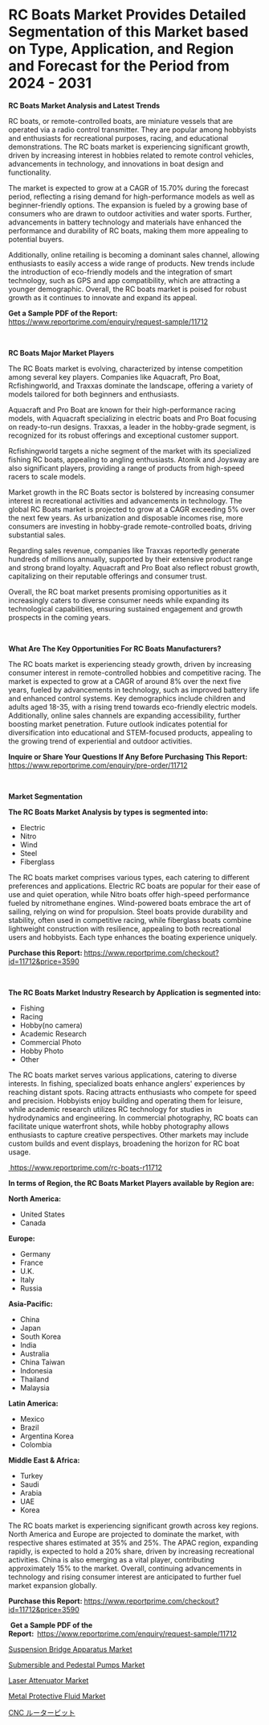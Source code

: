 <p><h1>RC Boats Market Provides Detailed Segmentation of this Market based on Type, Application, and Region and Forecast for the Period from 2024 - 2031</h1></p><p><strong>RC Boats Market Analysis and Latest Trends</strong></p>
<p><p>RC boats, or remote-controlled boats, are miniature vessels that are operated via a radio control transmitter. They are popular among hobbyists and enthusiasts for recreational purposes, racing, and educational demonstrations. The RC boats market is experiencing significant growth, driven by increasing interest in hobbies related to remote control vehicles, advancements in technology, and innovations in boat design and functionality.</p><p>The market is expected to grow at a CAGR of 15.70% during the forecast period, reflecting a rising demand for high-performance models as well as beginner-friendly options. The expansion is fueled by a growing base of consumers who are drawn to outdoor activities and water sports. Further, advancements in battery technology and materials have enhanced the performance and durability of RC boats, making them more appealing to potential buyers.</p><p>Additionally, online retailing is becoming a dominant sales channel, allowing enthusiasts to easily access a wide range of products. New trends include the introduction of eco-friendly models and the integration of smart technology, such as GPS and app compatibility, which are attracting a younger demographic. Overall, the RC boats market is poised for robust growth as it continues to innovate and expand its appeal.</p></p>
<p><strong>Get a Sample PDF of the Report:&nbsp;</strong> <a href="https://www.reportprime.com/enquiry/request-sample/11712">https://www.reportprime.com/enquiry/request-sample/11712</a></p>
<p>&nbsp;</p>
<p><strong>RC Boats Major Market Players</strong></p>
<p><p>The RC Boats market is evolving, characterized by intense competition among several key players. Companies like Aquacraft, Pro Boat, Rcfishingworld, and Traxxas dominate the landscape, offering a variety of models tailored for both beginners and enthusiasts. </p><p>Aquacraft and Pro Boat are known for their high-performance racing models, with Aquacraft specializing in electric boats and Pro Boat focusing on ready-to-run designs. Traxxas, a leader in the hobby-grade segment, is recognized for its robust offerings and exceptional customer support. </p><p>Rcfishingworld targets a niche segment of the market with its specialized fishing RC boats, appealing to angling enthusiasts. Atomik and Joysway are also significant players, providing a range of products from high-speed racers to scale models.</p><p>Market growth in the RC Boats sector is bolstered by increasing consumer interest in recreational activities and advancements in technology. The global RC Boats market is projected to grow at a CAGR exceeding 5% over the next few years. As urbanization and disposable incomes rise, more consumers are investing in hobby-grade remote-controlled boats, driving substantial sales.</p><p>Regarding sales revenue, companies like Traxxas reportedly generate hundreds of millions annually, supported by their extensive product range and strong brand loyalty. Aquacraft and Pro Boat also reflect robust growth, capitalizing on their reputable offerings and consumer trust. </p><p>Overall, the RC boat market presents promising opportunities as it increasingly caters to diverse consumer needs while expanding its technological capabilities, ensuring sustained engagement and growth prospects in the coming years.</p></p>
<p>&nbsp;</p>
<p><strong>What Are The Key Opportunities For RC Boats Manufacturers?</strong></p>
<p><p>The RC boats market is experiencing steady growth, driven by increasing consumer interest in remote-controlled hobbies and competitive racing. The market is expected to grow at a CAGR of around 8% over the next five years, fueled by advancements in technology, such as improved battery life and enhanced control systems. Key demographics include children and adults aged 18-35, with a rising trend towards eco-friendly electric models. Additionally, online sales channels are expanding accessibility, further boosting market penetration. Future outlook indicates potential for diversification into educational and STEM-focused products, appealing to the growing trend of experiential and outdoor activities.</p></p>
<p><strong>Inquire or Share Your Questions If Any Before Purchasing This Report:</strong> <a href="https://www.reportprime.com/enquiry/pre-order/11712">https://www.reportprime.com/enquiry/pre-order/11712</a></p>
<p>&nbsp;</p>
<p><strong>Market Segmentation</strong></p>
<p><strong>The RC Boats Market Analysis by types is segmented into:</strong></p>
<p><ul><li>Electric</li><li>Nitro</li><li>Wind</li><li>Steel</li><li>Fiberglass</li></ul></p>
<p><p>The RC boats market comprises various types, each catering to different preferences and applications. Electric RC boats are popular for their ease of use and quiet operation, while Nitro boats offer high-speed performance fueled by nitromethane engines. Wind-powered boats embrace the art of sailing, relying on wind for propulsion. Steel boats provide durability and stability, often used in competitive racing, while fiberglass boats combine lightweight construction with resilience, appealing to both recreational users and hobbyists. Each type enhances the boating experience uniquely.</p></p>
<p><strong>Purchase this Report:&nbsp;</strong><a href="https://www.reportprime.com/checkout?id=11712&price=3590">https://www.reportprime.com/checkout?id=11712&price=3590</a></p>
<p>&nbsp;</p>
<p><strong>The RC Boats Market Industry Research by Application is segmented into:</strong></p>
<p><ul><li>Fishing</li><li>Racing</li><li>Hobby(no camera)</li><li>Academic Research</li><li>Commercial Photo</li><li>Hobby Photo</li><li>Other</li></ul></p>
<p><p>The RC boats market serves various applications, catering to diverse interests. In fishing, specialized boats enhance anglers' experiences by reaching distant spots. Racing attracts enthusiasts who compete for speed and precision. Hobbyists enjoy building and operating them for leisure, while academic research utilizes RC technology for studies in hydrodynamics and engineering. In commercial photography, RC boats can facilitate unique waterfront shots, while hobby photography allows enthusiasts to capture creative perspectives. Other markets may include custom builds and event displays, broadening the horizon for RC boat usage.</p></p>
<p><a href="https://www.reportprime.com/rc-boats-r11712">&nbsp;https://www.reportprime.com/rc-boats-r11712</a></p>
<p><strong>In terms of Region, the RC Boats Market Players available by Region are:</strong></p>
<p>
    <p> <strong> North America: </strong>
        <ul>
            <li>United States</li>
            <li>Canada</li>
        </ul>
        </p> 
    <p> <strong> Europe: </strong>
        <ul>
            <li>Germany</li>
            <li>France</li>
            <li>U.K.</li>
            <li>Italy</li>
            <li>Russia</li>
        </ul>
        </p> 
    <p> <strong> Asia-Pacific: </strong>
        <ul>
            <li>China</li>
            <li>Japan</li>
            <li>South Korea</li>
            <li>India</li>
            <li>Australia</li>
            <li>China Taiwan</li>
            <li>Indonesia</li>
            <li>Thailand</li>
            <li>Malaysia</li>
        </ul>
        </p> 
    <p> <strong> Latin America: </strong>
        <ul>
            <li>Mexico</li>
            <li>Brazil</li>
            <li>Argentina Korea</li>
            <li>Colombia</li>
        </ul>
        </p> 
    <p> <strong> Middle East & Africa: </strong>
        <ul>
            <li>Turkey</li>
            <li>Saudi</li>
            <li>Arabia</li>
            <li>UAE</li>
            <li>Korea</li>
        </ul>
    </p>
    </p>
<p><p>The RC boats market is experiencing significant growth across key regions. North America and Europe are projected to dominate the market, with respective shares estimated at 35% and 25%. The APAC region, expanding rapidly, is expected to hold a 20% share, driven by increasing recreational activities. China is also emerging as a vital player, contributing approximately 15% to the market. Overall, continuing advancements in technology and rising consumer interest are anticipated to further fuel market expansion globally.</p></p>
<p><strong>Purchase this Report: </strong><a href="https://www.reportprime.com/checkout?id=11712&price=3590">https://www.reportprime.com/checkout?id=11712&price=3590</a></p>
<p>&nbsp;<strong>Get a Sample PDF of the Report:&nbsp;&nbsp;</strong><a href="https://www.reportprime.com/enquiry/request-sample/11712">https://www.reportprime.com/enquiry/request-sample/11712</a></p>
<p><strong></strong></p>
<p><p><a href="https://medium.com/@parmer78465/suspension-bridge-apparatus-market-global-market-insights-and-sales-trends-2024-to-2031-64139eeaad90">Suspension Bridge Apparatus Market</a></p><p><a href="https://issuu.com/reportprime-2/docs/submersible-and-pedestal-pumps-mark_3ac7b2ca34cd30">Submersible and Pedestal Pumps Market</a></p><p><a href="https://medium.com/@parmer78465/global-laser-attenuator-industry-types-applications-market-players-regional-growth-analysis-124820fd4bc0">Laser Attenuator Market</a></p><p><a href="https://issuu.com/reportprime-2/docs/metal-protective-fluid-market-size-_62bc6cca089d35">Metal Protective Fluid Market</a></p><p><a href="https://medium.com/@jeannesawayn2023/cnc%E3%83%AB%E3%83%BC%E3%82%BF%E3%83%BC%E3%83%93%E3%83%83%E3%83%88%E5%B8%82%E5%A0%B4%E3%81%AE%E8%A6%8F%E6%A8%A1-%E5%B8%82%E5%A0%B4%E3%82%BB%E3%82%B0%E3%83%A1%E3%83%B3%E3%83%86%E3%83%BC%E3%82%B7%E3%83%A7%E3%83%B3-%E5%B8%82%E5%A0%B4%E5%8B%95%E5%90%91-%E3%81%8A%E3%82%88%E3%81%B32031%E5%B9%B4%E3%81%BE%E3%81%A7%E3%81%AE%E6%88%90%E9%95%B7%E5%88%86%E6%9E%90%E4%BA%88%E6%B8%AC-446cdfa08ee7">CNC ルータービット</a></p></p>